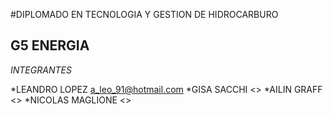 #DIPLOMADO EN TECNOLOGIA Y GESTION DE HIDROCARBURO

## G5 ENERGIA

*INTEGRANTES*

*LEANDRO LOPEZ <a_leo_91@hotmail.com>
*GISA SACCHI <>
*AILIN GRAFF <>
*NICOLAS MAGLIONE <>

